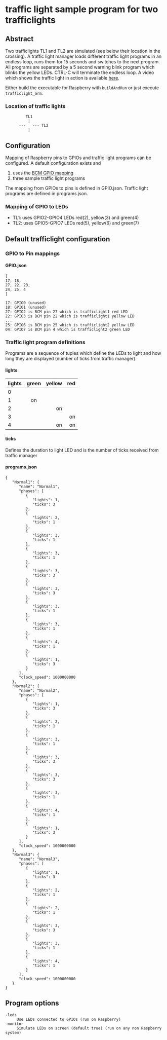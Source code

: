 # traffic light sample program for two trafficlights

## Abstract

Two trafficlights TL1 and TL2 are simulated (see below their location in the crossing). A traffic light manager loads different traffic light programs in an endless loop, runs them for 15 seconds and switches to the next program. All programs are separated by a 5 second warning blink program which blinks the yellow LEDs. CTRL-C will terminate the endless loop. A video which shows the traffic light in action is available [here](https://www.linux-tips-and-tricks.de/raspiTrafficLight.mp4).

Either build the executable for Raspberry with `buildAndRun` or just execute `trafficlight_arm`.

### Location of traffic lights

```
         TL1
          |  
      ---   --- TL2
          |
```

## Configuration

Mapping of Raspberry pins to GPIOs and traffic light programs can be configured. A default configuration exists and
1. uses the [BCM GPIO mapping](http://wiringpi.com/pins/)
2. three sample traffic light programs

The mapping from GPIOs to pins is defined in GPIO.json. Traffic light programs are defined in programs.json.

### Mapping of GPIO to LEDs

* TL1: uses GPIO2-GPIO4 LEDs red(2), yellow(3) and green(4)
* TL2: uses GPIO5-GPIO7 LEDs red(5), yellow(6) and green(7)

## Default trafficlight configuration

### GPIO to Pin mappings

#### GPIO.json

```
[
17, 18,
27, 22, 23,
24, 25, 4
]
```

```
17: GPIO0 (unused)
18: GPIO1 (unused)
27: GPIO2 is BCM pin 27 which is trafficlight1 red LED
22: GPIO3 is BCM pin 22 which is trafficlight1 yellow LED
...
25: GPIO6 is BCM pin 25 which is trafficlight2 yellow LED
04: GPIO7 is BCM pin 4 which is trafficlight2 green LED
```

### Traffic light program definitions

Programs are a sequence of tuples which define the LEDs to light and how long they are displayed (number of ticks from traffic manager).

#### lights

| lights | green | yellow  | red |
| ------ |:-----:| -------:| --: |
| 0      |       |         |     |
| 1      | on    |         |     |
| 2      |       | on      |     |
| 3      |       |         | on  |
| 4      |       | on      | on  |

#### ticks

Defines the duration to light LED and is the number of ticks received from traffic manager

#### programs.json

```
{
   "Normal1": {
      "name": "Normal1",
      "phases": [
         {
            "lights": 1,
            "ticks": 3
         },
         {
            "lights": 2,
            "ticks": 1
         },
         {
            "lights": 3,
            "ticks": 1
         },
         {
            "lights": 3,
            "ticks": 1
         },
         {
            "lights": 3,
            "ticks": 3
         },
         {
            "lights": 3,
            "ticks": 3
         },
         {
            "lights": 3,
            "ticks": 1
         },
         {
            "lights": 3,
            "ticks": 1
         },
         {
            "lights": 4,
            "ticks": 1
         },
         {
            "lights": 1,
            "ticks": 3
         }
      ],
      "clock_speed": 1000000000
   },
   "Normal2": {
      "name": "Normal2",
      "phases": [
         {
            "lights": 1,
            "ticks": 3
         },
         {
            "lights": 2,
            "ticks": 1
         },
         {
            "lights": 3,
            "ticks": 1
         },
         {
            "lights": 3,
            "ticks": 3
         },
         {
            "lights": 3,
            "ticks": 3
         },
         {
            "lights": 3,
            "ticks": 1
         },
         {
            "lights": 4,
            "ticks": 1
         },
         {
            "lights": 1,
            "ticks": 3
         }
      ],
      "clock_speed": 1000000000
   },
   "Normal3": {
      "name": "Normal3",
      "phases": [
         {
            "lights": 1,
            "ticks": 3
         },
         {
            "lights": 2,
            "ticks": 1
         },
         {
            "lights": 2,
            "ticks": 1
         },
         {
            "lights": 3,
            "ticks": 3
         },
         {
            "lights": 3,
            "ticks": 1
         },
         {
            "lights": 4,
            "ticks": 1
         }
      ],
      "clock_speed": 1000000000
   }
}
```

## Program options
```
-leds
     Use LEDs connected to GPIOs (run on Raspberry)
-monitor
     Simulate LEDs on screen (default true) (run on any non Raspberry system)
```
